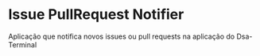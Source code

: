 # Issue PullRequest Notifier
Aplicação que notifica novos issues ou pull requests na aplicação do Dsa-Terminal
